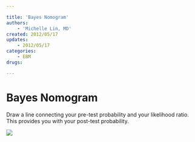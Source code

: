 ```yaml
---

title: 'Bayes Nomogram'
authors:
    - 'Michelle Lin, MD'
created: 2012/05/17
updates:
    - 2012/05/17
categories:
    - EBM
drugs: 

---
```



# Bayes Nomogram

Draw a line connecting your pre-test probability and your likelihood ratio. This provides you with your post-test probability.

![](https://d2p53dh3qxfm0x.cloudfront.net/uploads/img/1jx/5/m/688f5c51-5703-5968-a681-b1a57700ae2f/640.png)
